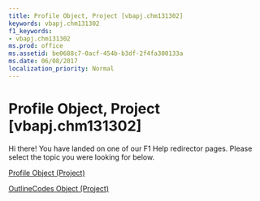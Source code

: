 ```yaml
---
title: Profile Object, Project [vbapj.chm131302]
keywords: vbapj.chm131302
f1_keywords:
- vbapj.chm131302
ms.prod: office
ms.assetid: be0688c7-0acf-454b-b3df-2f4fa300133a
ms.date: 06/08/2017
localization_priority: Normal
---
```



# Profile Object, Project [vbapj.chm131302]

Hi there! You have landed on one of our F1 Help redirector pages. Please select the topic you were looking for below.

[Profile Object (Project)](http://msdn.microsoft.com/library/92ae9d1a-ea4d-1814-1655-f0798f4b18d0%28Office.15%29.aspx)

[OutlineCodes Object (Project)](http://msdn.microsoft.com/library/a2e6d0c7-0741-91c6-61aa-f4bcc299e66f%28Office.15%29.aspx)


